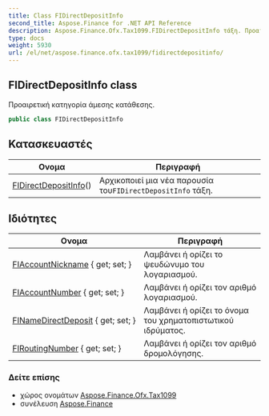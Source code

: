 ```yaml
---
title: Class FIDirectDepositInfo
second_title: Aspose.Finance for .NET API Reference
description: Aspose.Finance.Ofx.Tax1099.FIDirectDepositInfo τάξη. Προαιρετική κατηγορία άμεσης κατάθεσης.
type: docs
weight: 5930
url: /el/net/aspose.finance.ofx.tax1099/fidirectdepositinfo/
---
```

## FIDirectDepositInfo class

Προαιρετική κατηγορία άμεσης κατάθεσης.

```csharp
public class FIDirectDepositInfo
```

## Κατασκευαστές

| Ονομα | Περιγραφή |
| --- | --- |
| [FIDirectDepositInfo](fidirectdepositinfo/)() | Αρχικοποιεί μια νέα παρουσία του`FIDirectDepositInfo` τάξη. |

## Ιδιότητες

| Ονομα | Περιγραφή |
| --- | --- |
| [FIAccountNickname](../../aspose.finance.ofx.tax1099/fidirectdepositinfo/fiaccountnickname/) { get; set; } | Λαμβάνει ή ορίζει το ψευδώνυμο του λογαριασμού. |
| [FIAccountNumber](../../aspose.finance.ofx.tax1099/fidirectdepositinfo/fiaccountnumber/) { get; set; } | Λαμβάνει ή ορίζει τον αριθμό λογαριασμού. |
| [FINameDirectDeposit](../../aspose.finance.ofx.tax1099/fidirectdepositinfo/finamedirectdeposit/) { get; set; } | Λαμβάνει ή ορίζει το όνομα του χρηματοπιστωτικού ιδρύματος. |
| [FIRoutingNumber](../../aspose.finance.ofx.tax1099/fidirectdepositinfo/firoutingnumber/) { get; set; } | Λαμβάνει ή ορίζει τον αριθμό δρομολόγησης. |

### Δείτε επίσης

* χώρος ονομάτων [Aspose.Finance.Ofx.Tax1099](../../aspose.finance.ofx.tax1099/)
* συνέλευση [Aspose.Finance](../../)


